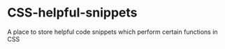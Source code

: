 # CSS-helpful-snippets
A place to store helpful code snippets which perform certain functions in CSS
